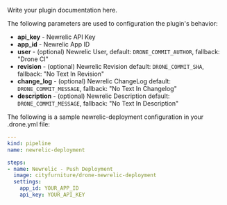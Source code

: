 Write your plugin documentation here.

The following parameters are used to configuration the plugin's behavior:

* **api_key** - Newrelic API Key
* **app_id** - Newrelic App ID
* **user** - (optional) Newrelic User, default: `DRONE_COMMIT_AUTHOR`, fallback: "Drone CI"
* **revision** - (optional) Newrelic Revision default: `DRONE_COMMIT_SHA`, fallback: "No Text In Revision"
* **change_log** - (optional) Newrelic ChangeLog default: `DRONE_COMMIT_MESSAGE`, fallback: "No Text In Changelog"
* **description** - (optional) Newrelic Description default: `DRONE_COMMIT_MESSAGE`, fallback: "No Text In Description"

The following is a sample newrelic-deployment configuration in your
.drone.yml file:

```yaml
---
kind: pipeline
name: newrelic-deployment

steps:
- name: Newrelic - Push Deployment
  image: cityfurniture/drone-newrelic-deployment
  settings:
    app_id: YOUR_APP_ID
    api_key: YOUR_API_KEY
```
